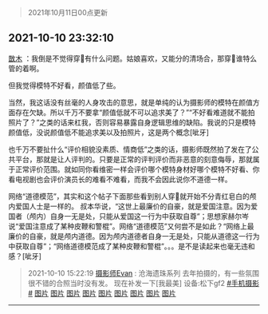 > 2021年10月11日00点更新
<link rel="stylesheet" href="https://cdn.jsdelivr.net/gh/taotie6/sampleJSON@main/css/photo_show.css">
<meta name="referrer" content="no-referrer" />


 ## 2021-10-10 23:32:10 

 [㪚木](https://www.coolapk.com/feed/30602140?shareKey=OTEwMWE5MTYxNDZmNjE2MzBlNGI~) ：我倒是不觉得穿👘有什么问题。姑娘喜欢，又能分的清场合，那穿👘谁特么管的着啊。

但我觉得模特不好看，颜值低了些。

当然，我这话没有丝毫的人身攻击的意思，就是单纯的认为摄影师的模特在颜值方面存在欠缺。所以千万不要拿“颜值低就不可以追求美了？”“不好看难道就不能拍照片了<!--break-->？”之类的话来杠我，否则容易暴露自身逻辑思维的缺陷。我说的只是模特颜值低，没说颜值低不能追求美以及拍照片，这是两个概念[呲牙]

也千万不要扯什么“评价相貌没素质、情商低”之类的话，摄影师既然拍了发在了公共平台，那就是让人评判的。只要是正常的评判评价而非恶意的刻意侮辱，那就属于正常评价范围。就如同你看维密一样会评价哪个模特身材好哪个模特不好看、你看电视剧也会评价演员长的难看不难看，而我不会因此说你不道德一样。

网络“道德模范”，其实和这个帖子下面那些看到别人穿👘就开始不分青红皂白的颅内爱国人士是一样的。
叔本华说，“这世上最廉价的自豪，就是爱国注意。因为爱国者（颅内）自身一无是处，只能从爱国这一行为中获取自尊”；思想家赫尔岑说“爱国注意成了某种皮鞭和警棍”。网络“道德模范”又何尝不是如此？“网络上最廉价的自豪，就是颅内道德。因为颅内道德者自身一无是处，只能从道德这一行为中获取自尊”；“网络道德模范成了某种皮鞭和警棍”。。。是不是读起来也毫无违和感？[呲牙] 

<div class="album">
</div>

> 2021-10-10 15:22:19 
> [摄影师Evan](https://www.coolapk.com/feed/30591629?shareKey=MTg2MDAyN2Y3NmMzNjE2MzBlNGI~) : 沧海遗珠系列 去年拍摄的，有一些氛围很不错的合照当时没有发。 现在补发一下[我最美] 设备:松下gf2 <a class="feed-link-tag" href="/t/手机摄影?type=0">#手机摄影#</a> 
[图片](http://image.coolapk.com/feed/2021/1010/15/1740354_57fa1f10_0514_5272@2353x3522.jpeg)
[图片](http://image.coolapk.com/feed/2021/1010/15/1740354_882d8f52_0514_5274@3522x2353.jpeg)
[图片](http://image.coolapk.com/feed/2021/1010/15/1740354_0b625583_0514_5276@3522x2353.jpeg)
[图片](http://image.coolapk.com/feed/2021/1010/15/1740354_621fd2a4_0514_5278@2353x3522.jpeg)
[图片](http://image.coolapk.com/feed/2021/1010/15/1740354_34d6a045_0514_528@1423x2077.jpeg)
[图片](http://image.coolapk.com/feed/2021/1010/15/1740354_8d674f6d_0514_5282@2153x1438.jpeg)
[图片](http://image.coolapk.com/feed/2021/1010/15/1740354_ac91e7e8_0514_5284@2160x1443.jpeg)
[图片](http://image.coolapk.com/feed/2021/1010/15/1740354_5f6e1137_0514_5286@3522x2353.jpeg)
[图片](http://image.coolapk.com/feed/2021/1010/15/1740354_93c49db7_0514_529@3522x2353.jpeg)

 ------- 

